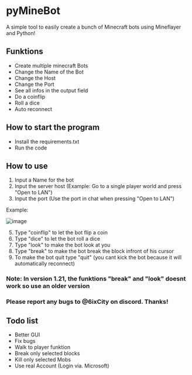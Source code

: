 # pyMineBot

A simple tool to easily create a bunch of Minecraft bots using Mineflayer and Python!

## Funktions 

- Create multiple minecraft Bots
- Change the Name of the Bot
- Change the Host
- Change the Port
- See all infos in the output field
- Do a coinflip
- Roll a dice
- Auto reconnect

## How to start the program

- Install the requirements.txt
- Run the code

## How to use

1. Input a Name for the bot
2. Input the server host (Example: Go to a single player world and press "Open to LAN")
3. Input the port (Use the port in chat when pressing "Open to LAN")

Example:

![image](https://github.com/user-attachments/assets/619678da-e5e0-45a4-96c7-e13783406c92)



  
5. Type "coinflip" to let the bot flip a coin
6. Type "dice" to let the bot roll a dice
7. Type "look" to make the bot look at you
8. Type "break" to make the bot break the block infront of his cursor
9. To make the bot quit type "quit" (you cant kick the bot because it will automatically reconnect)

### Note: In version 1.21, the funktions "break" and "look" doesnt work so use an older version

### Please report any bugs to @6ixCity on discord. Thanks!

## Todo list

- Better GUI
- Fix bugs
- Walk to player funktion
- Break only selected blocks
- Kill only selected Mobs
- Use real Account (Login via. Microsoft)
